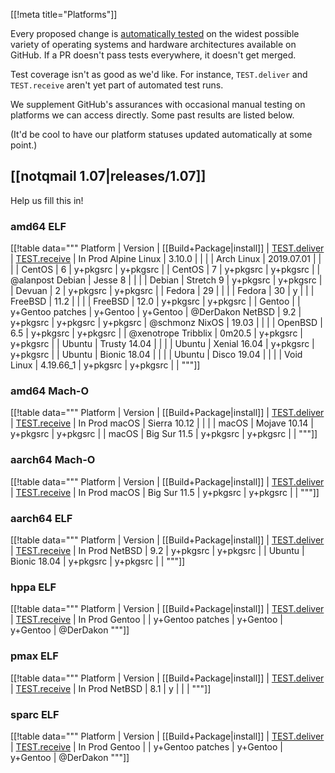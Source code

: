[[!meta title="Platforms"]]

Every proposed change is
[automatically tested](https://github.com/notqmail/notqmail/actions?query=workflow%3ABuild)
on the widest possible variety of operating systems and hardware architectures available on GitHub.
If a PR doesn't pass tests everywhere, it doesn't get merged.

Test coverage isn't as good as we'd like.
For instance, `TEST.deliver` and `TEST.receive` aren't yet part of automated test runs.

We supplement GitHub's assurances with occasional manual testing on platforms we can access directly.
Some past results are listed below.

(It'd be cool to have our platform statuses updated automatically at some point.)

## [[notqmail 1.07|releases/1.07]]

Help us fill this in!

### amd64 ELF

[[!table data="""
Platform     | Version      | [[Build+Package|install]] | [TEST.deliver](https://github.com/notqmail/notqmail/blob/master/TEST.deliver) | [TEST.receive](https://github.com/notqmail/notqmail/blob/master/TEST.receive) | In Prod
Alpine Linux |       3.10.0 |               |              |              |
Arch Linux   |   2019.07.01 |               |              |              |
CentOS       |            6 | y+pkgsrc      | y+pkgsrc     |              |
CentOS       |            7 | y+pkgsrc      | y+pkgsrc     |              | @alanpost
Debian       |      Jesse 8 |               |              |              |
Debian       |    Stretch 9 | y+pkgsrc      | y+pkgsrc     |              |
Devuan       |            2 | y+pkgsrc      | y+pkgsrc     |              |
Fedora       |           29 |               |              |              |
Fedora       |           30 | y             |              |              |
FreeBSD      |         11.2 |               |              |              |
FreeBSD      |         12.0 | y+pkgsrc      | y+pkgsrc     |              |
Gentoo       |              | y+Gentoo patches | y+Gentoo  | y+Gentoo     | @DerDakon
NetBSD       |          9.2 | y+pkgsrc      | y+pkgsrc     | y+pkgsrc     | @schmonz
NixOS        |        19.03 |               |              |              |
OpenBSD      |          6.5 | y+pkgsrc      | y+pkgsrc     |              | @xenotrope
Tribblix     |       0m20.5 | y+pkgsrc      | y+pkgsrc     |              |
Ubuntu       | Trusty 14.04 |               |              |              |
Ubuntu       | Xenial 16.04 | y+pkgsrc      | y+pkgsrc     |              |
Ubuntu       | Bionic 18.04 |               |              |              |
Ubuntu       |  Disco 19.04 |               |              |              |
Void Linux   |    4.19.66_1 | y+pkgsrc      | y+pkgsrc     |              |
"""]]

### amd64 Mach-O

[[!table data="""
Platform     | Version      | [[Build+Package|install]] | [TEST.deliver](https://github.com/notqmail/notqmail/blob/master/TEST.deliver) | [TEST.receive](https://github.com/notqmail/notqmail/blob/master/TEST.receive) | In Prod
macOS        | Sierra 10.12 |               |              |              |
macOS        | Mojave 10.14 | y+pkgsrc      | y+pkgsrc     |              |
macOS        | Big Sur 11.5 | y+pkgsrc      | y+pkgsrc     |              |
"""]]

### aarch64 Mach-O

[[!table data="""
Platform     | Version      | [[Build+Package|install]] | [TEST.deliver](https://github.com/notqmail/notqmail/blob/master/TEST.deliver) | [TEST.receive](https://github.com/notqmail/notqmail/blob/master/TEST.receive) | In Prod
macOS        | Big Sur 11.5 | y+pkgsrc      | y+pkgsrc     |              |
"""]]

### aarch64 ELF

[[!table data="""
Platform     | Version      | [[Build+Package|install]] | [TEST.deliver](https://github.com/notqmail/notqmail/blob/master/TEST.deliver) | [TEST.receive](https://github.com/notqmail/notqmail/blob/master/TEST.receive) | In Prod
NetBSD       | 9.2          | y+pkgsrc      | y+pkgsrc     |              |
Ubuntu       | Bionic 18.04 | y+pkgsrc      | y+pkgsrc     |              |
"""]]

### hppa ELF

[[!table data="""
Platform     | Version      | [[Build+Package|install]] | [TEST.deliver](https://github.com/notqmail/notqmail/blob/master/TEST.deliver) | [TEST.receive](https://github.com/notqmail/notqmail/blob/master/TEST.receive) | In Prod
Gentoo       |              | y+Gentoo patches | y+Gentoo  | y+Gentoo     | @DerDakon
"""]]

### pmax ELF

[[!table data="""
Platform     | Version      | [[Build+Package|install]] | [TEST.deliver](https://github.com/notqmail/notqmail/blob/master/TEST.deliver) | [TEST.receive](https://github.com/notqmail/notqmail/blob/master/TEST.receive) | In Prod
NetBSD       |          8.1 | y             |              |              |
"""]]

### sparc ELF

[[!table data="""
Platform     | Version      | [[Build+Package|install]] | [TEST.deliver](https://github.com/notqmail/notqmail/blob/master/TEST.deliver) | [TEST.receive](https://github.com/notqmail/notqmail/blob/master/TEST.receive) | In Prod
Gentoo       |              | y+Gentoo patches | y+Gentoo  | y+Gentoo     | @DerDakon
"""]]
